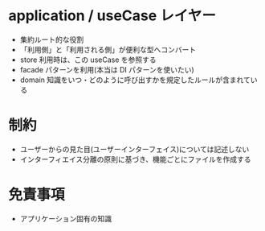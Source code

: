# application / useCase レイヤー

- 集約ルート的な役割
- 「利用側」と「利用される側」が便利な型へコンバート
- store 利用時は、この useCase を参照する
- facade パターンを利用(本当は DI パターンを使いたい)
- domain 知識をいつ・どのように呼び出すかを規定したルールが含まれている

# 制約

- ユーザーからの見た目(ユーザーインターフェイス)については記述しない
- インターフィエイス分離の原則に基づき、機能ごとにファイルを作成する

# 免責事項

- アプリケーション固有の知識

